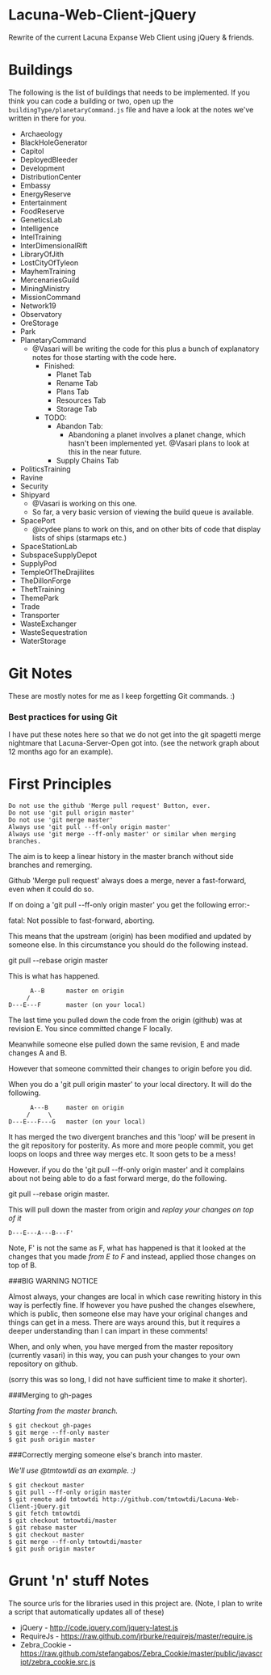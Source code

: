 Lacuna-Web-Client-jQuery
========================

Rewrite of the current Lacuna Expanse Web Client using jQuery & friends.


Buildings
=========

The following is the list of buildings that needs to be implemented. If you think you can code a building or two, open up the `buildingType/planetaryCommand.js` file and have a look at the notes we've written in there for you.

* Archaeology
* BlackHoleGenerator
* Capitol
* DeployedBleeder
* Development
* DistributionCenter
* Embassy
* EnergyReserve
* Entertainment
* FoodReserve
* GeneticsLab
* Intelligence
* IntelTraining
* InterDimensionalRift
* LibraryOfJith
* LostCityOfTyleon
* MayhemTraining
* MercenariesGuild
* MiningMinistry
* MissionCommand
* Network19
* Observatory
* OreStorage
* Park
* PlanetaryCommand
    * @Vasari will be writing the code for this plus a bunch of explanatory notes for those starting with the code here.
        * Finished:
            * Planet Tab
            * Rename Tab
            * Plans Tab
            * Resources Tab
            * Storage Tab
        * TODO:
            * Abandon Tab:
                * Abandoning a planet involves a planet change, which hasn't been implemented yet. @Vasari plans to look at this in the near future.
            * Supply Chains Tab
* PoliticsTraining
* Ravine
* Security
* Shipyard
    * @Vasari is working on this one.
    * So far, a very basic version of viewing the build queue is available.
* SpacePort
    * @icydee plans to work on this, and on other bits of code that display lists of ships (starmaps etc.)
* SpaceStationLab
* SubspaceSupplyDepot
* SupplyPod
* TempleOfTheDrajilites
* TheDillonForge
* TheftTraining
* ThemePark
* Trade
* Transporter
* WasteExchanger
* WasteSequestration
* WaterStorage

Git Notes
=========

These are mostly notes for me as I keep forgetting Git commands. :)

### Best practices for using Git

I have put these notes here so that we do not get into the git spagetti merge
nightmare that Lacuna-Server-Open got into. (see the network graph about 12 
months ago for an example).

# First Principles
    Do not use the github 'Merge pull request' Button, ever.
    Do not use 'git pull origin master'
    Do not use 'git merge master'
    Always use 'git pull --ff-only origin master'
    Always use 'git merge --ff-only master' or similar when merging branches.

The aim is to keep a linear history in the master branch without side branches 
and remerging.

Github 'Merge pull request' always does a merge, never a fast-forward, even
when it could do so.

If on doing a 'git pull --ff-only origin master' you get the following error:-

  fatal: Not possible to fast-forward, aborting.

This means that the upstream (origin) has been modified and updated by someone
else. In this circumstance you should do the following instead.

git pull --rebase origin master

This is what has happened.
 
          A--B      master on origin
         /
    D---E---F       master (on your local)

The last time you pulled down the code from the origin (github) was at revision
E. You since committed change F locally.

Meanwhile someone else pulled down the same revision, E and made changes A and B.

However that someone committed their changes to origin before you did.

When you do a 'git pull origin master' to your local directory. It will do the
following.

          A---B     master on origin
         /     \
    D---E---F---G   master (on your local)

It has merged the two divergent branches and this 'loop' will be present in the
git repository for posterity. As more and more people commit, you get loops on
loops and three way merges etc. It soon gets to be a mess!

However. if you do the 'git pull --ff-only origin master' and it complains about
not being able to do a fast forward merge, do the following.

git pull --rebase origin master.

This will pull down the master from origin and *replay your changes on top of it*

    D---E---A---B---F'

Note, F' is not the same as F, what has happened is that it looked at the changes
that you made *from E to F* and instead, applied those changes on top of B.

###BIG WARNING NOTICE

Almost always, your changes are local in which case rewriting history in this way
is perfectly fine. If however you have pushed the changes elsewhere, which is
public, then someone else may have your original changes and things can get in a
mess. There are ways around this, but it requires a deeper understanding than I
can impart in these comments!

When, and only when, you have merged from the master repository (currently vasari)
in this way, you can push your changes to your own repository on github.

(sorry this was so long, I did not have sufficient time to make it shorter).


###Merging to gh-pages

*Starting from the master branch.*

    $ git checkout gh-pages
    $ git merge --ff-only master
    $ git push origin master

###Correctly merging someone else's branch into master.

*We'll use @tmtowtdi as an example. :)*

    $ git checkout master
    $ git pull --ff-only origin master
    $ git remote add tmtowtdi http://github.com/tmtowtdi/Lacuna-Web-Client-jQuery.git
    $ git fetch tmtowtdi
    $ git checkout tmtowtdi/master
    $ git rebase master
    $ git checkout master
    $ git merge --ff-only tmtowtdi/master
    $ git push origin master

Grunt 'n' stuff Notes
=====================

The source urls for the libraries used in this project are. (Note, I plan to write a script that automatically updates all of these)

* jQuery - http://code.jquery.com/jquery-latest.js
* RequireJs - https://raw.github.com/jrburke/requirejs/master/require.js
* Zebra_Cookie - https://raw.github.com/stefangabos/Zebra_Cookie/master/public/javascript/zebra_cookie.src.js
